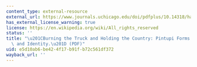 ```yaml
---
content_type: external-resource
external_url: https://www.journals.uchicago.edu/doi/pdfplus/10.14318/hau6.1.035
has_external_license_warning: true
license: https://en.wikipedia.org/wiki/All_rights_reserved
status: ''
title: "\u201CBurning the Truck and Holding the Country: Pintupi Forms of Property\
  \ and Identity.\u201D (PDF)"
uid: e5d10ab6-be42-4f17-b91f-b72c561df372
wayback_url: ''
---
```

